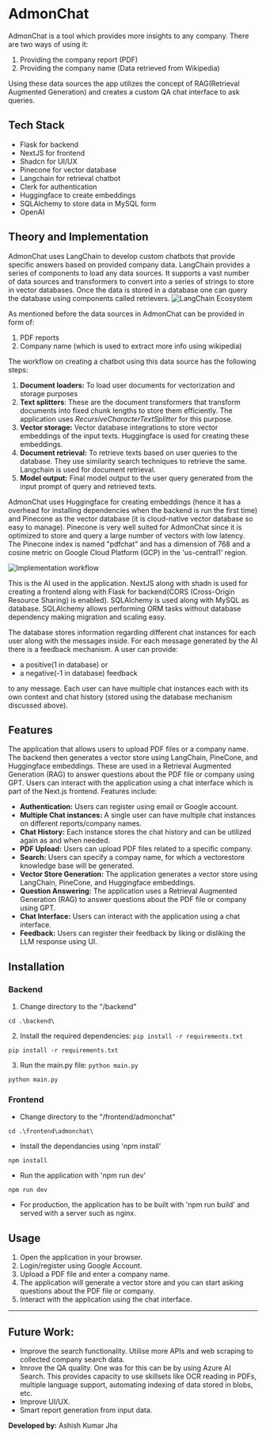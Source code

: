 # AdmonChat

AdmonChat is a tool which provides more insights to any company. There are two ways of using it:

 1. Providing the company report (PDF)
 2. Providing the company name (Data retrieved from Wikipedia)

Using these data sources the app utilizes the concept of RAG(Retrieval Augmented Generation) and  creates a custom QA chat interface to ask queries.

## Tech Stack
 - Flask for backend
 - NextJS for frontend
 - Shadcn for UI/UX
 - Pinecone for vector database
 - Langchain for retrieval chatbot
 - Clerk for authentication
 - Huggingface to create embeddings
 - SQLAlchemy to store data in MySQL form
 - OpenAI 

## Theory and Implementation
AdmonChat uses LangChain to develop custom chatbots that provide specific answers based on provided company data. LangChain provides a series of components to load any data sources. It supports a vast number of data sources and transformers to convert into a series of strings to store in vector databases. Once the data is stored in a database one can query the database using components called retrievers.
![LangChain Ecosystem](https://miro.medium.com/v2/resize:fit:828/format:webp/0*_GJt-W3UO6RABLfn.png)

As mentioned before the data sources in AdmonChat can be provided in form of:

 1. PDF reports
 2. Company name (which is used to extract more info using wikipedia)

The workflow on creating a chatbot using this data source has the following steps:
1.  **Document loaders:** To load user documents for vectorization and storage purposes
2.  **Text splitters**: These are the document transformers that transform documents into fixed chunk lengths to store them efficiently. The application uses _RecursiveCharacterTextSplitter_ for this purpose.
3.  **Vector storage:**  Vector database integrations to store vector embeddings of the input texts. Huggingface is used for creating these embeddings.
4.  **Document retrieval:** To retrieve texts based on user queries to the database. They use similarity search techniques to retrieve the same. Langchain is used for document retrieval.
5.  **Model output:**  Final model output to the user query generated from the input prompt of query and retrieved texts.

AdmonChat uses Huggingface for creating embeddings (hence it has a overhead for installing dependencies when the backend is run the first time) and Pinecone as the vector database (it is cloud-native vector database so easy to manage). Pinecone is very well suited for AdmonChat since it is optimized to store and query a large number of vectors with low latency.  The Pinecone index is named "pdfchat" and has a dimension of 768 and a cosine metric on Google Cloud Platform (GCP) in the 'us-central1' region.

![Implementation workflow](https://miro.medium.com/v2/resize:fit:828/format:webp/1*4eNVj29I1HIeNspOykcAOA.png)

 This is the AI used in the application. NextJS along with shadn is used for creating a frontend along with Flask for backend(CORS (Cross-Origin Resource Sharing) is enabled). SQLAlchemy is used along with MySQL as database. SQLAlchemy allows performing ORM tasks without database dependency making migration and scaling easy.

The database stores information regarding different chat instances for each user along with the messages inside. For each message generated by the AI there is a feedback mechanism. A user can provide:
- a positive(1 in database) 
or 
- a negative(-1 in database) feedback 

to any message. Each user can have multiple chat instances each with its own context and chat history (stored using the database mechanism discussed above).

## Features

The application that allows users to upload PDF files or a company name. The backend then generates a vector store using LangChain, PineCone, and Huggingface embeddings. These are used in a Retrieval Augmented Generation (RAG) to answer questions about the PDF file or company using GPT. Users can interact with the application using a chat interface which is part of the Next.js frontend. Features include:

- **Authentication:** Users can register using email or Google account.
- **Multiple Chat instances:** A single user can have multiple chat instances on different reports/company names.
- **Chat History:** Each instance stores the chat history and can be utilized again as and when needed.
- **PDF Upload:** Users can upload PDF files related to a specific company.
- **Search:** Users can specify a compay name, for which a vectorestore knowledge base will be generated.
- **Vector Store Generation:** The application generates a vector store using LangChain, PineCone, and Huggingface embeddings.
- **Question Answering:** The application uses a Retrieval Augmented Generation (RAG) to answer questions about the PDF file or company using GPT.
- **Chat Interface:** Users can interact with the application using a chat interface.
- **Feedback:** Users can register their feedback by liking or disliking the LLM response using UI.

## Installation

### Backend

1. Change directory to the "/backend"
```
cd .\backend\
```
2. Install the required dependencies: `pip install -r requirements.txt`
```
pip install -r requirements.txt
```  
3. Run the main.py file: `python main.py`
```
python main.py
```

### Frontend

- Change directory to the "/frontend/admonchat"
```
cd .\frontend\admonchat\
```
- Install the dependancies using 'npm install'
```
npm install
```
- Run the application with 'npm run dev'
```
npm run dev
```

- For production, the application has to be built with 'npm run build' and served with a server such as nginx.

  

## Usage  

1. Open the application in your browser.
2. Login/register using Google Account.
3. Upload a PDF file and enter a company name.
4. The application will generate a vector store and you can start asking questions about the PDF file or company.
5. Interact with the application using the chat interface.
<hr />

## Future Work:

 - Improve the search functionality. Utilise more APIs and web scraping to collected company search data.
 - Imrove the QA quality. One was for this can be by using Azure AI Search. This provides capacity to use skillsets like OCR reading in PDFs, multiple language support, automating indexing of data stored in blobs, etc.
 - Improve UI/UX.
 - Smart report generation from input data.

**Developed by:**  Ashish Kumar Jha